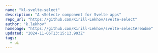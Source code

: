 ```yaml
---
name: "kl-svelte-select"
description: "A <Select> component for Svelte apps"
repo_url: "https://github.com/Kirill-Lekhov/svelte-select"
author: "k.lekhov"
homepage: "https://github.com/Kirill-Lekhov/svelte-select#readme"
updated: "2024-11-06T13:15:13.993Z"
tags: 
  - ui
---
```

